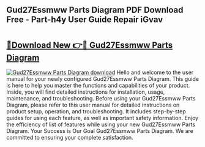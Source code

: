 ## Gud27Essmww Parts Diagram PDF Download Free - Part-h4y User Guide Repair iGvav

# <h2><a href="http://dflq1g9.blite.top/?on=Gud27Essmww+Parts+Diagram">🔗Download New 👉🔴 Gud27Essmww Parts Diagram</a></h2>

[![Gud27Essmww Parts Diagram download](https://i.imgur.com/lujVjoI.png)](http://dflq1g9.blite.top/?on=Gud27Essmww+Parts+Diagram)
Hello and welcome to the user manual for your newly configured Gud27Essmww Parts Diagram. This guide is here to help you master the functions and capabilities of your product. Inside, you will find detailed instructions for installation, usage, maintenance, and troubleshooting. Before using your Gud27Essmww Parts Diagram, please refer to this user manual for detailed instructions on product setup, operation, and troubleshooting. It includes step-by-step guides for using each feature, as well as important safety information. Enjoy the efficiency of list of features while using your new Gud27Essmww Parts Diagram. Your Success is Our Goal Gud27Essmww Parts Diagram. We are committed to ensuring your complete satisfaction.
